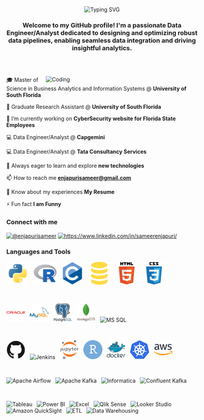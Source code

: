 <div align="center">
  <img src="https://readme-typing-svg.demolab.com?font=Fira+Code&weight=500&size=24&duration=3000&pause=1000&center=true&vCenter=true&width=500&lines=Hi👋,+I'm+Sameer+Enjapuri" alt="Typing SVG">
</div>

<h3 align="center">Welcome to my GitHub profile! I'm a passionate Data Engineer/Analyst dedicated to designing and optimizing robust data pipelines, enabling seamless data integration and driving insightful analytics.</h3>

<br><br>

<img align="right" alt="Coding" width="400" src="https://camo.githubusercontent.com/7de37139d0b4c1ce40865e799b446c0e963a3dd8fb68d239707237c40604fa3d/68747470733a2f2f63646e2e6472696262626c652e636f6d2f75736572732f3733303730332f73637265656e73686f74732f363538313234332f6176656e746f2e676966">


🎓 Master of Science in Business Analytics and Information Systems @ **University of South Florida**

💼 Graduate Research Assistant @ **University of South Florida**

🔭 I’m currently working on **CyberSecurity website for Florida State Employees**

💻 Data Engineer/Analyst @ **Capgemini**

💻 Data Engineer/Analyst @ **Tata Consultancy Services**

🌱 Always eager to learn and explore **new technologies**

📫 How to reach me **enjapurisameer@gmail.com**

📄 Know about my experiences **My Resume**

⚡ Fun fact **I am Funny**

<h3 align="left">Connect with me</h3>
<p align="left">
<a href="https://twitter.com/@samenjapuri" target="blank"><img align="center" src="https://raw.githubusercontent.com/rahuldkjain/github-profile-readme-generator/master/src/images/icons/Social/twitter.svg" alt="@enjapurisameer" height="30" width="40" /></a>
<a href="https://linkedin.com/in/sameerenjapuri/" target="blank"><img align="center" src="https://raw.githubusercontent.com/rahuldkjain/github-profile-readme-generator/master/src/images/icons/Social/linked-in-alt.svg" alt="https://www.linkedin.com/in/sameerenjapuri/" height="30" width="40" /></a>
</p>

<h3 align="left">Languages and Tools</h3>

<p align="left">
  <img src="https://raw.githubusercontent.com/devicons/devicon/master/icons/python/python-original.svg" alt="Python" height="60"/>&nbsp;&nbsp;
  <img src="https://raw.githubusercontent.com/devicons/devicon/master/icons/r/r-original.svg" alt="R" height="60"/>&nbsp;&nbsp;
  <img src="https://raw.githubusercontent.com/devicons/devicon/master/icons/c/c-original.svg" alt="C" height="60"/>&nbsp;&nbsp;
  <img src="https://raw.githubusercontent.com/devicons/devicon/master/icons/sql/sql-original.svg" alt="SQL" height="60"/>&nbsp;&nbsp;
  <img src="https://raw.githubusercontent.com/devicons/devicon/master/icons/html5/html5-original-wordmark.svg" alt="HTML" height="60"/>&nbsp;&nbsp;
  <img src="https://raw.githubusercontent.com/devicons/devicon/master/icons/css3/css3-original-wordmark.svg" alt="CSS" height="60"/>&nbsp;&nbsp;
</p>

<br/>
<p align="left">
  <img src="https://raw.githubusercontent.com/devicons/devicon/master/icons/oracle/oracle-original.svg" alt="Oracle" height="50"/>&nbsp;&nbsp;
  <img src="https://raw.githubusercontent.com/devicons/devicon/master/icons/mysql/mysql-original-wordmark.svg" alt="MySQL" height="50"/>&nbsp;&nbsp;
  <img src="https://raw.githubusercontent.com/devicons/devicon/master/icons/postgresql/postgresql-original-wordmark.svg" alt="PostgreSQL" height="50"/>&nbsp;&nbsp;
  <img src="https://raw.githubusercontent.com/devicons/devicon/master/icons/mongodb/mongodb-original-wordmark.svg" alt="MongoDB" height="50"/>&nbsp;&nbsp;
  <img src="https://www.svgrepo.com/show/303229/microsoft-sql-server-logo.svg" alt="MS SQL" height="50"/>&nbsp;&nbsp;
</p>

<br/>
<p align="left">
  <img src="https://raw.githubusercontent.com/devicons/devicon/master/icons/github/github-original.svg" alt="GitHub" height="50"/>&nbsp;&nbsp;
  <img src="https://www.vectorlogo.zone/logos/jenkins/jenkins-icon.svg" alt="Jenkins" height="50"/>&nbsp;&nbsp;
  <img src="https://raw.githubusercontent.com/devicons/devicon/master/icons/jupyter/jupyter-original-wordmark.svg" alt="Jupyter Notebook" height="50"/>&nbsp;&nbsp;
  <img src="https://raw.githubusercontent.com/devicons/devicon/master/icons/rstudio/rstudio-original.svg" alt="RStudio" height="50"/>&nbsp;&nbsp;
  <img src="https://raw.githubusercontent.com/devicons/devicon/master/icons/docker/docker-original-wordmark.svg" alt="Docker" height="50"/>&nbsp;&nbsp;
  <img src="https://raw.githubusercontent.com/devicons/devicon/master/icons/kubernetes/kubernetes-plain.svg" alt="Kubernetes" height="50"/>&nbsp;&nbsp;
  <img src="https://raw.githubusercontent.com/devicons/devicon/master/icons/amazonwebservices/amazonwebservices-original-wordmark.svg" alt="AWS" height="50"/>&nbsp;&nbsp;
</p>

<br/>
<p align="left">
  <img src="https://upload.vectorlogo.zone/logos/apache_airflow/images/feb34e92-3e24-4220-b490-45c9e64f70a6.svg" alt="Apache Airflow" height="50"/>&nbsp;&nbsp;
  <img src="https://upload.vectorlogo.zone/logos/apache_kafka/images/84c6b83b-3715-4e9a-bfb1-c65e2b5fc5c0.svg" alt="Apache Kafka" height="50"/>&nbsp;&nbsp;
  <img src="https://upload.vectorlogo.zone/logos/informatica/images/6b896cda-58af-4ab4-ae18-e8cc6c748001.svg" alt="Informatica" height="50"/>&nbsp;&nbsp;
  <img src="https://upload.vectorlogo.zone/logos/confluentio/images/c28e7e53-7229-4832-8f7e-5e0a6e8a64cb.svg" alt="Confluent Kafka" height="50"/>&nbsp;&nbsp;
</p>

<br/>
<p align="left">
  <img src="https://upload.vectorlogo.zone/logos/tableau/images/a1f0a1f0-a2ef-4f46-bab1-6c09b85c9945.svg" alt="Tableau" height="50"/>&nbsp;&nbsp;
  <img src="https://upload.vectorlogo.zone/logos/microsoft_powerbi/images/5d8e43d4-7b9d-4dd5-a8dd-0582c6f3a75e.svg" alt="Power BI" height="50"/>&nbsp;&nbsp;
  <img src="https://upload.vectorlogo.zone/logos/microsoft_excel/images/f682b0e3-9d6a-43e4-b8ec-282bb9b0f09f.svg" alt="Excel" height="50"/>&nbsp;&nbsp;
  <img src="https://upload.vectorlogo.zone/logos/qlik/images/9d9c3a7f-5a36-429a-b528-2e99341a773a.svg" alt="Qlik Sense" height="50"/>&nbsp;&nbsp;
  <img src="https://upload.vectorlogo.zone/logos/looker/images/8b4a52a4-66d6-4a6b-8a8f-460d9dcd02d6.svg" alt="Looker Studio" height="50"/>&nbsp;&nbsp;
  <img src="https://upload.vectorlogo.zone/logos/amazon_quicksight/images/8e6b8c87-d2e0-4a83-8d9c-15f64e40fb08.svg" alt="Amazon QuickSight" height="50"/>&nbsp;&nbsp;
  <img src="https://upload.vectorlogo.zone/logos/etlworks/images/0f94db19-0973-4cd8-8c53-73730c05e90e.svg" alt="ETL" height="50"/>&nbsp;&nbsp;
  <img src="https://upload.vectorlogo.zone/logos/snowflake/images/6fc8a852-4416-417b-99a0-f373290f30a8.svg" alt="Data Warehousing" height="50"/>&nbsp;&nbsp;
</p>
